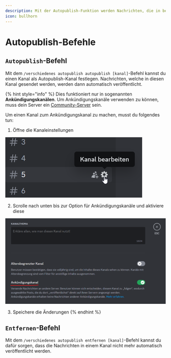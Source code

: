 ```yaml
---
description: Mit der Autopublish-Funktion werden Nachrichten, die in bestimmte Ankündigungskanäle gesendet werden, automatisch veröffentlich.
icon: bullhorn
---
```


# Autopublish-Befehle

## `Autopublish`-Befehl

Mit dem `/verschiedenes autopublish autopublish [kanal]`-Befehl kannst du einen Kanal als Autopublish-Kanal festlegen. Nachrichten, welche in diesen Kanal gesendet werden, werden dann automatisch veröffentlicht.

{% hint style="info" %}
Dies funktioniert nur in sogenannten **Ankündigungskanälen**. Um Ankündigungskanäle verwenden zu können, muss dein Server ein [Community-Server](https://support.discord.com/hc/de/articles/360047132851-Richte-deinen-Community-Server-ein#h_01H1W33CQVZCSKQGX9BM602RPP) sein.

Um einen Kanal zum Ankündigungskanal zu machen, musst du folgendes tun:

1. Öffne die Kanaleinstellungen

<img src="../../.gitbook/assets/edit-channel-button.png" alt="" data-size="original">

2. Scrolle nach unten bis zur Option für Ankündigungskanäle und aktiviere diese

<img src="../../.gitbook/assets/enabled-announcement-channel-option.png" alt="" data-size="original">

3. Speichere die Änderungen
  {% endhint %}

## `Entfernen`-Befehl

Mit dem `/verschiedenes autopublish entfernen [kanal]`-Befehl kannst du dafür sorgen, dass die Nachrichten in einem Kanal nicht mehr automatisch veröffentlicht werden.
